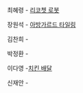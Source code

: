 최혜령 - [리코쳇 로봇](https://school.programmers.co.kr/learn/courses/30/lessons/169199?language=python3)

장원석 - [아방가르드 타일링](https://school.programmers.co.kr/learn/courses/30/lessons/181186)

김찬희 -

박정환 -

이다영 -[치킨 배달](https://www.acmicpc.net/problem/15686)

신재안 - 

